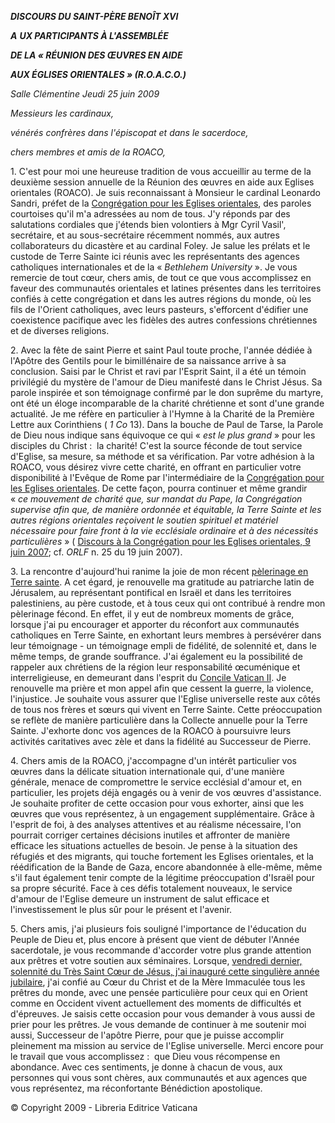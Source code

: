 ***DISCOURS DU SAINT-PÈRE BENOÎT XVI***

***A** **UX PARTICIPANTS À L'ASSEMBLÉE***

***DE LA « RÉUNION DES ŒUVRES EN AIDE***

***AUX ÉGLISES ORIENTALES » (R.O.A.C.O.)***

*Salle Clémentine* *Jeudi 25 juin 2009*

*Messieurs les cardinaux,*

*vénérés confrères dans l'épiscopat et dans le sacerdoce,*

*chers membres et amis de la ROACO,*

1. C'est pour moi une heureuse tradition de vous accueillir au terme de la deuxième session annuelle de la Réunion des œuvres en aide aux Eglises orientales (ROACO). Je suis reconnaissant à Monsieur le cardinal Leonardo Sandri, préfet de la [Congrégation pour les Eglises orientales](http://www.vatican.va/roman_curia/congregations/orientchurch/index_fr.htm), des paroles courtoises qu'il m'a adressées au nom de tous. J'y réponds par des salutations cordiales que j'étends bien volontiers à Mgr Cyril Vasil', secrétaire, et au sous-secrétaire récemment nommés, aux autres collaborateurs du dicastère et au cardinal Foley. Je salue les prélats et le custode de Terre Sainte ici réunis avec les représentants des agences catholiques internationales et de la « *Bethlehem University* ». Je vous remercie de tout cœur, chers amis, de tout ce que vous accomplissez en faveur des communautés orientales et latines présentes dans les territoires confiés à cette congrégation et dans les autres régions du monde, où les fils de l'Orient catholiques, avec leurs pasteurs, s'efforcent d'édifier une coexistence pacifique avec les fidèles des autres confessions chrétiennes et de diverses religions.

2. Avec la fête de saint Pierre et saint Paul toute proche, l'année dédiée à l'Apôtre des Gentils pour le bimillénaire de sa naissance arrive à sa conclusion. Saisi par le Christ et ravi par l'Esprit Saint, il a été un témoin privilégié du mystère de l'amour de Dieu manifesté dans le Christ Jésus. Sa parole inspirée et son témoignage confirmé par le don suprême du martyre, ont été un éloge incomparable de la charité chrétienne et sont d'une grande actualité. Je me réfère en particulier à l'Hymne à la Charité de la Première Lettre aux Corinthiens ( *1 Co* 13). Dans la bouche de Paul de Tarse, la Parole de Dieu nous indique sans équivoque ce qui « *est le plus grand* » pour les disciples du Christ :  la charité! C'est la source féconde de tout service d'Eglise, sa mesure, sa méthode et sa vérification. Par votre adhésion à la ROACO, vous désirez vivre cette charité, en offrant en particulier votre disponibilité à l'Evêque de Rome par l'intermédiaire de la [Congrégation pour les Eglises orientales](http://www.vatican.va/roman_curia/congregations/orientchurch/index_fr.htm). De cette façon, pourra continuer et même grandir « *ce mouvement de charité que, sur mandat du Pape, la Congrégation supervise afin que, de manière ordonnée et équitable, la Terre Sainte et les autres régions orientales reçoivent le soutien spirituel et matériel nécessaire pour faire front à la vie ecclésiale ordinaire et à des nécessités particulières* » ( [Discours à la Congrégation pour les Eglises orientales, 9 juin 2007](/content/benedict-xvi/fr/speeches/2007/june/documents/hf_ben-xvi_spe_20070609_congr-orientchurch.html); cf. *ORLF* n. 25 du 19 juin 2007).

3. La rencontre d'aujourd'hui ranime la joie de mon récent [pèlerinage en Terre sainte](/content/benedict-xvi/fr/travels/2009/index_holy-land.html). A cet égard, je renouvelle ma gratitude au patriarche latin de Jérusalem, au représentant pontifical en Israël et dans les territoires palestiniens, au père custode, et à tous ceux qui ont contribué à rendre mon pèlerinage fécond. En effet, il y eut de nombreux moments de grâce, lorsque j'ai pu encourager et apporter du réconfort aux communautés catholiques en Terre Sainte, en exhortant leurs membres à persévérer dans leur témoignage - un témoignage empli de fidélité, de solennité et, dans le même temps, de grande souffrance. J'ai également eu la possibilité de rappeler aux chrétiens de la région leur responsabilité œcuménique et interreligieuse, en demeurant dans l'esprit du [Concile Vatican II](http://www.vatican.va/archive/hist_councils/ii_vatican_council/index_fr.htm). Je renouvelle ma prière et mon appel afin que cessent la guerre, la violence, l'injustice. Je souhaite vous assurer que l'Eglise universelle reste aux côtés de tous nos frères et sœurs qui vivent en Terre Sainte. Cette préoccupation se reflète de manière particulière dans la Collecte annuelle pour la Terre Sainte. J'exhorte donc vos agences de la ROACO à poursuivre leurs activités caritatives avec zèle et dans la fidélité au Successeur de Pierre.

4. Chers amis de la ROACO, j'accompagne d'un intérêt particulier vos œuvres dans la délicate situation internationale qui, d'une manière générale, menace de compromettre le service ecclésial d'amour et, en particulier, les projets déjà engagés ou à venir de vos œuvres d'assistance. Je souhaite profiter de cette occasion pour vous exhorter, ainsi que les œuvres que vous représentez, à un engagement supplémentaire. Grâce à l'esprit de foi, à des analyses attentives et au réalisme nécessaire, l'on pourrait corriger certaines décisions inutiles et affronter de manière efficace les situations actuelles de besoin. Je pense à la situation des réfugiés et des migrants, qui touche fortement les Eglises orientales, et la réédification de la Bande de Gaza, encore abandonnée à elle-même, même s'il faut également tenir compte de la légitime préoccupation d'Israël pour sa propre sécurité. Face à ces défis totalement nouveaux, le service d'amour de l'Eglise demeure un instrument de salut efficace et l'investissement le plus sûr pour le présent et l'avenir.

5. Chers amis, j'ai plusieurs fois souligné l'importance de l'éducation du Peuple de Dieu et, plus encore à présent que vient de débuter l'Année sacerdotale, je vous recommande d'accorder votre plus grande attention aux prêtres et votre soutien aux séminaires. Lorsque, [vendredi dernier, solennité du Très Saint Cœur de Jésus, j'ai inauguré cette singulière année jubilaire](/content/benedict-xvi/fr/homilies/2009/documents/hf_ben-xvi_hom_20090619_anno-sac.html), j'ai confié au Cœur du Christ et de la Mère Immaculée tous les prêtres du monde, avec une pensée particulière pour ceux qui en Orient comme en Occident vivent actuellement des moments de difficultés et d'épreuves. Je saisis cette occasion pour vous demander à vous aussi de prier pour les prêtres. Je vous demande de continuer à me soutenir moi aussi, Successeur de l'apôtre Pierre, pour que je puisse accomplir pleinement ma mission au service de l'Eglise universelle. Merci encore pour le travail que vous accomplissez :  que Dieu vous récompense en abondance. Avec ces sentiments, je donne à chacun de vous, aux personnes qui vous sont chères, aux communautés et aux agences que vous représentez, ma réconfortante Bénédiction apostolique.

© Copyright 2009 - Libreria Editrice Vaticana